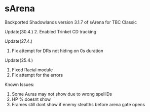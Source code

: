 # sArena
Backported Shadowlands version 3.1.7 of sArena for TBC Classic


Update(30.4.)
2. Enabled Trinket CD tracking

Update(27.4.)
1. Fix attempt for DRs not hiding on 0s duration

Update(25.4.)
1. Fixed Racial module
2. Fix attempt for the errors

Known Issues:
1. Some Auras may not show due to wrong spellIDs
2. HP % doesnt show
3. Frames still dont show if enemy stealths before arena gate opens


